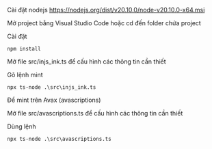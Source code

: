 Cài đặt nodejs https://nodejs.org/dist/v20.10.0/node-v20.10.0-x64.msi

Mở project bằng Visual Studio Code hoặc cd đến folder chứa project

Cài đặt

`npm install`

Mở file src/injs_ink.ts để cấu hình các thông tin cần thiết

Gõ lệnh mint

`npx ts-node .\src\injs_ink.ts`


Để mint trên Avax (avascriptions) 

Mở file src/avascriptions.ts để cấu hình các thông tin cần thiết

Dùng lệnh

`npx ts-node .\src\avascriptions.ts`
